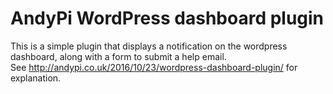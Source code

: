 # AndyPi WordPress dashboard plugin  

This is a simple plugin that displays a notification on the wordpress dashboard, along with a form to submit a help email.  
See <a href="http://andypi.co.uk/2016/10/23/wordpress-dashboard-plugin/">http://andypi.co.uk/2016/10/23/wordpress-dashboard-plugin/</a> for explanation.  
